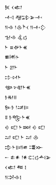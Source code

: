 <div class='block'>
<div class='line'>𒍮 𒌋𒅗</div>
<div class='line'>𒋾𒋙 𒆷𒁉𒅕𒋾</div>
<div class='line'>𒀀𒈾 𒁹𒁲𒋻𒌋 𒀀𒋾𒁷</div>
<div class='line'>𒈠𒈾 𒆬𒌓</div>
<div class='line'>𒈨 𒊺𒉻𒈨𒌍</div>
<div class='line'>𒌦𒈨</div>
<div class='line'>𒈨 𒇻𒈨</div>
<div class='line'>𒄞𒀴𒈨</div>
<div class='line'>𒀲𒆳𒊏𒈨𒌍</div>
<div class='line'>𒊩𒊑𒍝</div>
<div class='line'>𒌉𒊩 𒁹𒁼𒄿</div>
<div class='line'>𒐉 𒊩𒈜𒈨𒌍</div>
<div class='line'>𒄰 𒍏 𒈨𒇷 𒄰 𒍏</div>
<div class='line'>𒁺 𒍏 𒈨 𒁺 𒁲</div>
<div class='line'>𒄠𒈨𒅀𒌑 𒃮𒁍</div>
<div class='line'>𒀸 𒉺𒀭 𒁹𒀭𒀫𒌓𒋀𒅕</div>
<div class='line'>𒌋𒅗 𒍣 𒋙</div>
<div class='line'>𒀀𒋫𒈾𒋙</div>
</div>